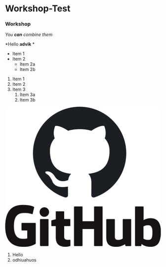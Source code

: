 # Workshop-Test

### Workshop

_You **can** combine them_

*Hello **advik** *


* Item 1
* Item 2
  * Item 2a
  * Item 2b
  
1. Item 1
1. Item 2
1. Item 3
   1. Item 3a
   1. Item 3b
 
![GitHub Logo](/github_PNG20.png)



1. Hello
 1. odhiuahuos
